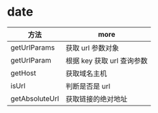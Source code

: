 # date

| 方法           | more                       |
| -------------- | -------------------------- |
| getUrlParams   | 获取 url 参数对象          |
| getUrlParam    | 根据 key 获取 url 查询参数 |
| getHost        | 获取域名主机               |
| isUrl          | 判断是否是 url             |
| getAbsoluteUrl | 获取链接的绝对地址         |